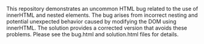 This repository demonstrates an uncommon HTML bug related to the use of innerHTML and nested elements. The bug arises from incorrect nesting and potential unexpected behavior caused by modifying the DOM using innerHTML. The solution provides a corrected version that avoids these problems.  Please see the bug.html and solution.html files for details.